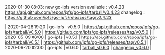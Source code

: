 2020-01-30 08:03: new go-ipfs version available : v0.4.23 https://api.github.com/repos/ipfs/go-ipfs/tarball/v0.4.23 changelog : https://github.com/ipfs/go-ipfs/releases/tag/v0.4.23

| 2020-04-28 19:20 | go-ipfs | v0.5.0 | https://api.github.com/repos/ipfs/go-ipfs/tarball/v0.5.0 | https://github.com/ipfs/go-ipfs/releases/tag/v0.5.0 |
| 2020-05-09 06:00 | go-ipfs | v0.5.1 | https://api.github.com/repos/ipfs/go-ipfs/tarball/v0.5.1 | https://github.com/ipfs/go-ipfs/releases/tag/v0.5.1 |
| 2020-06-20 02:00 | go-ipfs | v0.6.0 | [tarball_v0.6.0](https://api.github.com/repos/ipfs/go-ipfs/tarball/v0.6.0) | [changelog_v0.6.0](https://github.com/ipfs/go-ipfs/releases/tag/v0.6.0) |
